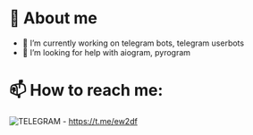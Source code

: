 # 📄 About me
- 🔭 I’m currently working on telegram bots, telegram userbots
- 🤔 I’m looking for help with aiogram, pyrogram
# 📫 How to reach me: 
![TELEGRAM](https://img.shields.io/badge/TELEGRAM-LINK-blue/t.me/ew2df) - https://t.me/ew2df

